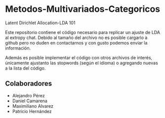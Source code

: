 # Metodos-Multivariados-Categoricos
Latent Dirichlet Allocation-LDA 101

Este repositorio contiene el código necesario para replicar un ajuste de LDA al extropy chat. Debido al tamaño del archivo no es
posible cargarlo a github pero no duden en contactarnos y con gusto podemos enviar la información.

Además es posible implementar el código con otros archivos de interés, únicamente ajustanto las stopwords (según el idioma) o 
agregando nuevas a la lista del código.

## Colaboradores
  - Alejandro Pérez
  - Daniel Camarena
  - Maximiliano Alvarez
  - Patricio Hernández
